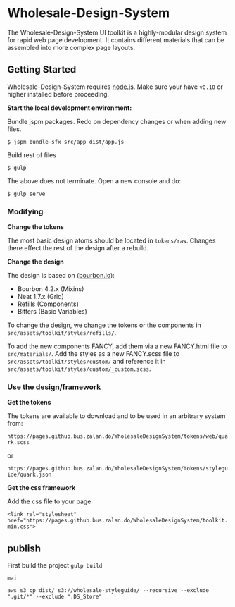 # Wholesale-Design-System

The Wholesale-Design-System UI toolkit is a highly-modular design system for rapid web page development. It contains different materials that can be assembled into more complex page layouts.

## Getting Started

Wholesale-Design-System requires [node.js](http://nodejs.org). Make sure your have `v0.10` or higher installed before proceeding.

**Start the local development environment:**

Bundle jspm packages. Redo on dependency changes or when adding new files.
```
$ jspm bundle-sfx src/app dist/app.js
```
Build rest of files
```
$ gulp
```
The above does not terminate. Open a new console and do:
```
$ gulp serve
```

### Modifying

**Change the tokens**

The most basic design atoms should be located in `tokens/raw`. Changes there effect the rest of the design after a rebuild.

**Change the design**

The design is based on ([bourbon.io](http://bourbon.io)):

* Bourbon 4.2.x (Mixins)
* Neat 1.7.x (Grid)
* Refills (Components)
* Bitters (Basic Variables)

To change the design, we change the tokens or the components in `src/assets/toolkit/styles/refills/`.

To add the new components FANCY, add them via a new FANCY.html file to `src/materials/`. 
Add the styles as a new FANCY.scss file to `src/assets/toolkit/styles/custom/` and reference it in `src/assets/toolkit/styles/custom/_custom.scss`.

### Use the design/framework

**Get the tokens**

The tokens are available to download and to be used in an arbitrary system from:

`https://pages.github.bus.zalan.do/WholesaleDesignSystem/tokens/web/quark.scss`

or

`https://pages.github.bus.zalan.do/WholesaleDesignSystem/tokens/styleguide/quark.json`

**Get the css framework**

Add the css file to your page

`<link rel="stylesheet" href="https://pages.github.bus.zalan.do/WholesaleDesignSystem/toolkit.min.css">`

## publish

First build the project `gulp build`

`mai`

`aws s3 cp dist/ s3://wholesale-styleguide/ --recursive --exclude ".git/*" --exclude ".DS_Store"`